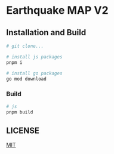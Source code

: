 # Earthquake MAP V2

## Installation and Build

```bash
# git clone...

# install js packages
pnpm i

# install go packages
go mod download
```

### Build

```bash
# js
pnpm build
```

## LICENSE

[MIT](./LICENSE)
